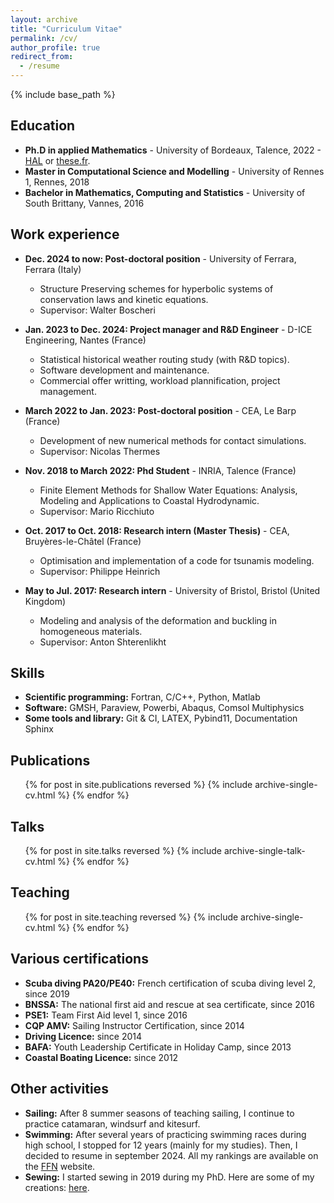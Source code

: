 ```yaml
---
layout: archive
title: "Curriculum Vitae"
permalink: /cv/
author_profile: true
redirect_from:
  - /resume
---
```


{% include base_path %}

Education
------------
* **Ph.D in applied Mathematics** - University of Bordeaux, Talence, 2022 - [HAL](https://theses.hal.science/tel-03656234) or [these.fr](https://theses.fr/2022BORD0050).
* **Master in Computational Science and Modelling** - University of Rennes 1, Rennes, 2018
* **Bachelor in Mathematics, Computing and Statistics** - University of South Brittany, Vannes, 2016

Work experience
------------------
* **Dec. 2024 to now: Post-doctoral position** - University of Ferrara, Ferrara (Italy)
  * Structure Preserving schemes for hyperbolic systems of conservation laws and kinetic equations.
  <!-- * Development and implementation of novel 3D and high order structure preserving scheme: -->
  <!-- Continuous Finite Element subgrid basis functions for Discontinuous Galerkin schemes on unstructured polygonal Voronoi meshes. -->
  * Supervisor: Walter Boscheri

* **Jan. 2023 to Dec. 2024: Project manager and R&D Engineer** - D-ICE Engineering, Nantes (France)
  * Statistical historical weather routing study (with R&D topics).
  * Software development and maintenance.
  * Commercial offer writting, workload plannification, project management.

* **March 2022 to Jan. 2023: Post-doctoral position** - CEA, Le Barp (France)
  * Development of new numerical methods for contact simulations.
  <!-- * Development of a Finite Volumes (FV) library in the lagrangian formulation to solve hyperbolic equations. -->
  <!-- * Development and analysis of multidimensional contact detection methods. -->
  * Supervisor: Nicolas Thermes
  
* **Nov. 2018 to March 2022: Phd Student** - INRIA, Talence (France)
  * Finite Element Methods for Shallow Water Equations: Analysis, Modeling and Applications to Coastal Hydrodynamic.
  <!-- * Development from scratch of a Python stabilized Continuous Galerkin (CG) Finite Elements (FE) library, to solve hyperbolic equations. -->
  <!-- * One and two dimensional Von Neumann analysis. -->
  <!-- * Implementation of a CG/DG-FEM in a C++ code (aerosol). -->
  * Supervisor: Mario Ricchiuto
  
* **Oct. 2017 to Oct. 2018: Research intern (Master Thesis)** - CEA, Bruyères-le-Châtel (France)
  * Optimisation and implementation of a code for tsunamis modeling.
  <!-- * Implementation of a 2D Finite Difference (FD) and Volume (FV) schemes. -->
  * Supervisor: Philippe Heinrich
  
* **May to Jul. 2017: Research intern** - University of Bristol, Bristol (United Kingdom)
  * Modeling and analysis of the deformation and buckling in homogeneous materials.
  * Supervisor: Anton Shterenlikht

  
Skills
------------------
* **Scientific programming:**  Fortran, C/C++, Python, Matlab
* **Software:** GMSH, Paraview, Powerbi, Abaqus, Comsol Multiphysics
  <!-- * Sub-skill 2.1-->
  <!-- * Sub-skill 2.2 -->
  <!-- * Sub-skill 2.3  -->
* **Some tools and library:** Git & CI, LATEX, Pybind11, Documentation Sphinx

Publications
------------------
  <ul>{% for post in site.publications reversed %}
    {% include archive-single-cv.html %}
  {% endfor %}</ul>
  
Talks
------------------
  <ul>{% for post in site.talks reversed %}
    {% include archive-single-talk-cv.html  %}
  {% endfor %}</ul>
  
Teaching
------------------
  <ul>{% for post in site.teaching reversed %}
    {% include archive-single-cv.html %}
  {% endfor %}</ul>
  
<!-- Service and leadership
======
* Currently signed in to 43 different slack teams -->



Various certifications
------------------
* **Scuba diving PA20/PE40:**  French certification of scuba diving level 2, since 2019
* **BNSSA:**  The national first aid and rescue at sea certificate, since 2016
* **PSE1:** Team First Aid level 1, since 2016
* **CQP AMV:** Sailing Instructor Certification, since 2014
* **Driving Licence:** since 2014
* **BAFA:** Youth Leadership Certificate in Holiday Camp, since 2013
* **Coastal Boating Licence:** since 2012
  <!-- * Sub-skill 2.1-->
  <!-- * Sub-skill 2.2 -->
  <!-- * Sub-skill 2.3  -->

Other activities
------------------
* **Sailing:** After 8 summer seasons of teaching sailing, I continue to practice catamaran, windsurf and kitesurf. 
* **Swimming:** After several years of practicing swimming races during high school, I stopped for 12 years (mainly for my studies). Then, I decided to resume in september 2024. All my rankings are available on the [FFN](https://ffn.extranat.fr/webffn/nat_recherche.php?idact=nat&idrch_id=989895&idbas=50) website. 
* **Sewing:** I started sewing in 2019 during my PhD. Here are some of my creations: [here](/portfolio).
